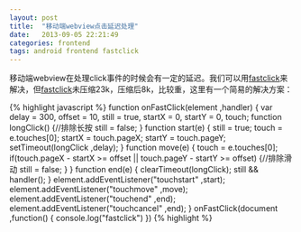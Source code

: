 ```yaml
---
layout: post
title:  "移动端webview点击延迟处理"
date:   2013-09-05 22:21:49
categories: frontend
tags: android frontend fastclick
---
```


移动端webview在处理click事件的时候会有一定的延迟。我们可以用[fastclick](http://ftlabs.github.io/fastclick/)来解决，但[fastclick](http://ftlabs.github.io/fastclick/)未压缩23k，压缩后8k，比较重，这里有一个简易的解决方案：

{% highlight javascript %}
function onFastClick(element ,handler) {
    var delay = 300,
        offset = 10,
        still = true,
        startX = 0,
        startY = 0,
        touch;
    function longClick() {//排除长按
        still = false;
    }
    function start(e) {
        still = true;
        touch = e.touches[0];
        startX = touch.pageX;
        startY = touch.pageY;
        setTimeout(longClick ,delay);
    }
    function move(e) {
        touch = e.touches[0];
        if(touch.pageX - startX >= offset || touch.pageY - startY >= offset) {//排除滑动
            still = false;
        }
    }
    function end(e) {
        clearTimeout(longClick);
        still && handler();
    }
    element.addEventListener("touchstart" ,start);
    element.addEventListener("touchmove" ,move);
    element.addEventListener("touchend" ,end);
    element.addEventListener("touchcancel" ,end);
}
onFastClick(document ,function() {
    console.log("fastclick")
})
{% highlight %}
